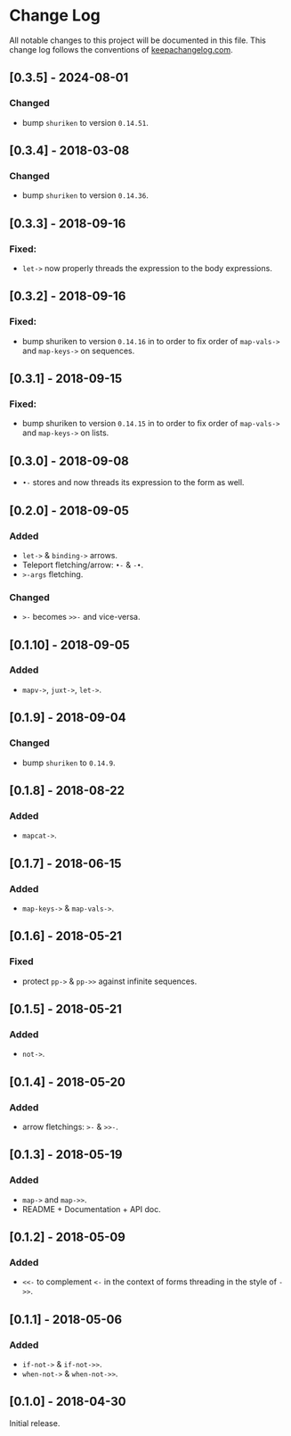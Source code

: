 # Change Log
All notable changes to this project will be documented in this file. This change log follows the conventions of [keepachangelog.com](http://keepachangelog.com/).

## [0.3.5] - 2024-08-01
### Changed
- bump `shuriken` to version `0.14.51`.

## [0.3.4] - 2018-03-08
### Changed
- bump `shuriken` to version `0.14.36`.

## [0.3.3] - 2018-09-16
### Fixed:
- `let->` now properly threads the expression to the body expressions.

## [0.3.2] - 2018-09-16
### Fixed:
- bump shuriken to version `0.14.16` in to order to fix order of
  `map-vals->` and `map-keys->` on sequences.

## [0.3.1] - 2018-09-15
### Fixed:
- bump shuriken to version `0.14.15` in to order to fix order of
  `map-vals->` and `map-keys->` on lists.

## [0.3.0] - 2018-09-08
- `•-` stores and now threads its expression to the form as well.

## [0.2.0] - 2018-09-05
### Added
- `let->` & `binding->` arrows.
- Teleport fletching/arrow: `•-` & `-•`.
- `>-args` fletching.

### Changed
- `>-` becomes `>>-` and vice-versa.


## [0.1.10] - 2018-09-05
### Added
- `mapv->`, `juxt->`, `let->`.

## [0.1.9] - 2018-09-04
### Changed
- bump `shuriken` to `0.14.9`.

## [0.1.8] - 2018-08-22
### Added
- `mapcat->`.

## [0.1.7] - 2018-06-15
### Added
- `map-keys->` & `map-vals->`.

## [0.1.6] - 2018-05-21
### Fixed
- protect `pp->` & `pp->>` against infinite sequences.

## [0.1.5] - 2018-05-21
### Added
- `not->`.

## [0.1.4] - 2018-05-20
### Added
- arrow fletchings: `>-` & `>>-`.

## [0.1.3] - 2018-05-19
### Added
- `map->` and `map->>`.
- README + Documentation + API doc.

## [0.1.2] - 2018-05-09
### Added
- `<<-` to complement `<-` in the context of forms threading in the style
  of `->>`.

## [0.1.1] - 2018-05-06
### Added
- `if-not->` & `if-not->>`.
- `when-not->` & `when-not->>`.

## [0.1.0] - 2018-04-30
Initial release.
